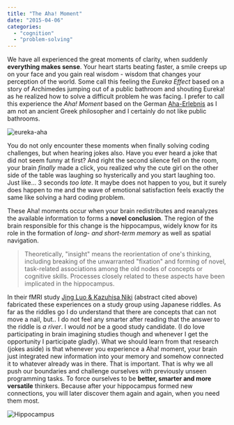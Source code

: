 ```yaml
---
title: "The Aha! Moment"
date: "2015-04-06"
categories: 
  - "cognition"
  - "problem-solving"
---
```


We have all experienced the great moments of clarity, when suddenly **everything makes sense**. Your heart starts beating faster, a smile creeps up on your face and you gain real wisdom - wisdom that changes your perception of the world. Some call this feeling the _Eureka Effect_ based on a story of Archimedes jumping out of a public bathroom and shouting Eureka! as he realized how to solve a difficult problem he was facing. I prefer to call this experience the _Aha! Moment_ based on the German [Aha-Erlebnis](http://de.wikipedia.org/wiki/Aha-Erlebnis) as I am not an ancient Greek philosopher and I certainly do not like public bathrooms.

![eureka-aha](images/eureka-aha.jpg)

You do not only encounter these moments when finally solving coding challenges, but when hearing jokes also. Have you ever heard a joke that did not seem funny at first? And right the second silence fell on the room, your brain _finally_ made a click, you realized why the cute girl on the other side of the table was laughing so hysterically and you start laughing too. Just like... 3 seconds _too late_. It maybe does not happen to you, but it surely does happen to me and the wave of emotional satisfaction feels exactly the same like solving a hard coding problem.

These Aha! moments occur when your brain redistributes and reanalyzes the available information to forms a **novel conclusion**. The region of the brain responsible for this change is the hippocampus, widely know for its role in the formation of _long- and short-term memory_ as well as spatial navigation.

> Theoretically, "insight" means the reorientation of one's thinking, including breaking of the unwarranted "fixation" and forming of novel, task-related associations among the old nodes of concepts or cognitive skills. Processes closely related to these aspects have been implicated in the hippocampus.

In their fMRI study [Jing Luo & Kazuhisa Niki](http://www.ncbi.nlm.nih.gov/pubmed/12722972) (abstract cited above) fabricated these experiences on a study group using Japanese riddles. As far as the riddles go I do understand that there are concepts that can not move a nail, but.. I do not feel any smarter after reading that the answer to the riddle is _a river_. I would _not_ be a good study candidate. (I do love participating in brain imagining studies though and whenever I get the opportunity I participate gladly). What we should learn from that research (jokes aside) is that whenever you experience a Aha! moment, your brain just integrated new information into your memory and somehow connected it to whatever already was in there. That is important. That is why we all push our boundaries and challenge ourselves with previously unseen programming tasks. To force ourselves to be **better, smarter and more versatile** thinkers. Because after your hippocampus formed new connections, you will later discover them again and again, when you need them most.

![Hippocampus](images/Gray739-emphasizing-hippocampus-300x227.png)
